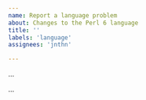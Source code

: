 ```yaml
---
name: Report a language problem
about: Changes to the Perl 6 language
title: ''
labels: 'language'
assignees: 'jnthn'

---
```


<!--- Write a short description of the problem here. -->
…

<!--- Provide more details here. *Do not* propose a solution. You can propose a solution later in the comments. -->
…
